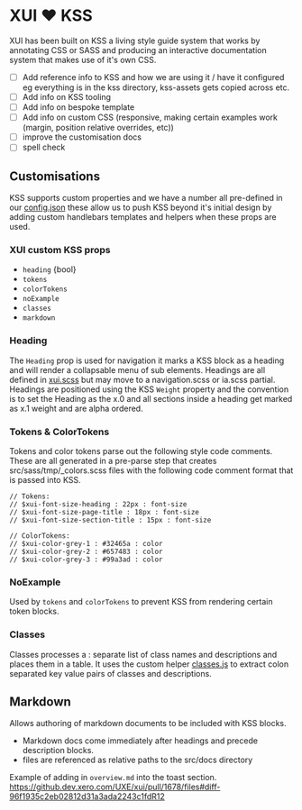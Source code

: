 # XUI ❤️ KSS

XUI has been built on KSS a living style guide system that works by annotating CSS or SASS and producing an interactive documentation system that makes use of it's own CSS.

- [ ] Add reference info to KSS and how we are using it / have it configured eg everything is in the kss directory, kss-assets gets copied across etc.
- [ ] Add info on KSS tooling
- [ ] Add info on bespoke template
- [ ] Add info on custom CSS (responsive, making certain examples work (margin, position relative overrides, etc))
- [ ] improve the customisation docs
- [ ] spell check

## Customisations

KSS supports custom properties and we have a number all pre-defined in our [config.json](https://github.dev.xero.com/UXE/xui/blob/master/kss/config.json#L3) these allow us to push KSS beyond it's initial design by adding custom handlebars templates and helpers when these props are used.

### XUI custom KSS props

* `heading` {bool}
* `tokens` 
* `colorTokens` 
* `noExample`
* `classes`
* `markdown`

### Heading

The `Heading` prop is used for navigation it marks a KSS block as a heading and will render a collapsable menu of sub elements. Headings are all defined in [xui.scss](https://github.dev.xero.com/UXE/xui/blob/master/src/sass/xui.scss#L75) but may move to a navigation.scss or ia.scss partial. Headings are positioned using the KSS `Weight` property and the convention is to set the Heading as the x.0 and all sections inside a heading get marked as x.1 weight and are alpha ordered.

### Tokens & ColorTokens

Tokens and color tokens parse out the following style code comments. 
These are all generated in a pre-parse step that creates src/sass/tmp/_colors.scss files with the following code comment format that is passed into KSS.

```
// Tokens:
// $xui-font-size-heading : 22px : font-size
// $xui-font-size-page-title : 18px : font-size
// $xui-font-size-section-title : 15px : font-size
```

```
// ColorTokens:
// $xui-color-grey-1 : #32465a : color
// $xui-color-grey-2 : #657483 : color
// $xui-color-grey-3 : #99a3ad : color
```

### NoExample

Used by `tokens` and `colorTokens` to prevent KSS from rendering certain token blocks.

### Classes

Classes processes a : separate list of class names and descriptions and places them in a table. It uses the custom helper [classes.js](https://github.dev.xero.com/UXE/xui/blob/master/kss/builder/extend/classes.js) to extract colon separated key value pairs of classes and descriptions.

## Markdown

Allows authoring of markdown documents to be included with KSS blocks.

* Markdown docs come immediately after headings and precede description blocks.
* files are referenced as relative paths to the src/docs directory

Example of adding in `overview.md` into the toast section.
https://github.dev.xero.com/UXE/xui/pull/1678/files#diff-96f1935c2eb02812d31a3ada2243c1fdR12
